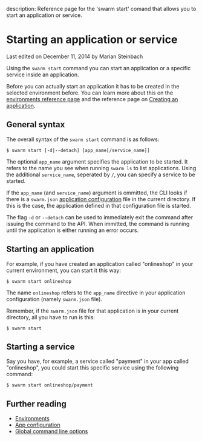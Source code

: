 description: Reference page for the 'swarm start' comand that allows you to start an application or service.

# Starting an application or service

<p class="lastmod">Last edited on December 11, 2014 by Marian Steinbach</p>

Using the `swarm start` command you can start an application or a specific service inside an application.

Before you can actually start an application it has to be created in the selected environment before. You can learn more about this on the [environments reference page](../env/) and the reference page on [Creating an application](../create/).

## General syntax

The overall syntax of the `swarm start` command is as follows:

    $ swarm start [-d|--detach] [app_name[/service_name]]

The optional `app_name` argument specifies the application to be started. It refers to the name you see when running `swarm ls` to list applications. Using the additional `service_name`, seperated by `/`, you can specify a service to be started.

If the `app_name` (and `service_name`) argument is ommitted, the CLI looks if there is a `swarm.json` [application configuration](../swarm-json/) file in the current directory. If this is the case, the application defined in that configuration file is started.

The flag `-d` or `--detach` can be used to immediately exit the command after issuing the command to the API. When immitted, the command is running until the application is either running an error occurs.

## Starting an application

For example, if you have created an application called "onlineshop" in your current environment, you can start it this way:

    $ swarm start onlineshop

The name `onlineshop` refers to the `app_name` directive in your application configuration (namely `swarm.json` file).

Remember, if the `swarm.json` file for that application is in your current directory, all you have to run is this:

    $ swarm start

## Starting a service

Say you have, for example, a service called "payment" in your app called "onlineshop", you could start this specific service using the following command:

    $ swarm start onlineshop/payment

## Further reading

* [Environments](../env/)
* [App configuration](../swarm-json/)
* [Global command line options](../global-options/)

